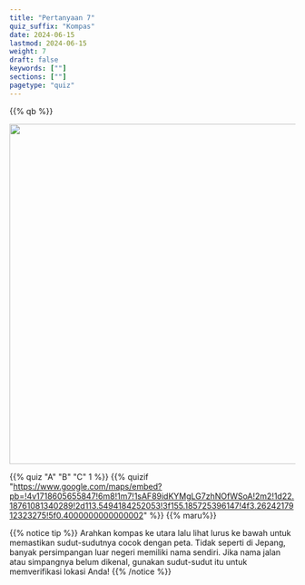 ```yaml
---
title: "Pertanyaan 7"
quiz_suffix: "Kompas"
date: 2024-06-15
lastmod: 2024-06-15
weight: 7
draft: false
keywords: [""]
sections: [""]
pagetype: "quiz"
---
```


{{% qb %}}

<div class="googlemap-if no-margin">
<img src="/quiz/quiz7/map.jpg" width="600px">
</div>


{{% quiz "A" "B" "C" 1 %}}
{{% quizif "https://www.google.com/maps/embed?pb=!4v1718605655847!6m8!1m7!1sAF89idKYMgLG7zhNOfWSoA!2m2!1d22.18761081340289!2d113.5494184252053!3f155.185725396147!4f3.2624217912323275!5f0.4000000000000002" %}}
{{% maru%}}

<div class="googlemap-if ansarea transparent-area">
{{% notice tip %}}
Arahkan kompas ke utara lalu lihat lurus ke bawah untuk memastikan sudut-sudutnya cocok dengan peta. Tidak seperti di Jepang, banyak persimpangan luar negeri memiliki nama sendiri. Jika nama jalan atau simpangnya belum dikenal, gunakan sudut-sudut itu untuk memverifikasi lokasi Anda!
{{% /notice %}}
</div>
